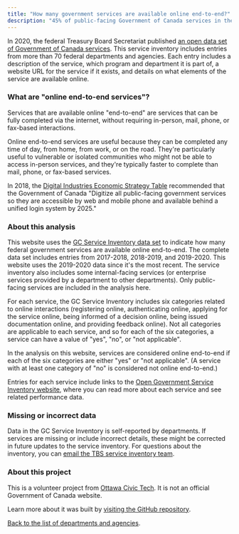 ```yaml
---
title: "How many government services are available online end-to-end?"
description: "45% of public-facing Government of Canada services in the GC Service Inventory are available online from end-to-end. An Ottawa Civic Tech project."
---
```


In 2020, the federal Treasury Board Secretariat published [an open data set of Government of Canada services](https://open.canada.ca/data/en/dataset/3ac0d080-6149-499a-8b06-7ce5f00ec56c). This service inventory includes entries from more than 70 federal departments and agencies. Each entry includes a description of the service, which program and department it is part of, a website URL for the service if it exists, and details on what elements of the service are available online.

### What are "online end-to-end services"?

Services that are available online "end-to-end" are services that can be fully completed via the internet, without requiring in-person, mail, phone, or fax-based interactions. 

Online end-to-end services are useful because they can be completed any time of day, from home, from work, or on the road. They're particularly useful to vulnerable or isolated communities who might not be able to access in-person services, and they're typically faster to complete than mail, phone, or fax-based services.

In 2018, the [Digital Industries Economic Strategy Table](https://www.ic.gc.ca/eic/site/098.nsf/vwapj/ISEDC_Digital_Industries.pdf/$FILE/ISEDC_Digital_Industries.pdf) recommended that the Government of Canada "Digitize all public-facing government services so they are accessible by web and mobile phone and available behind a unified login system by 2025." 

### About this analysis

This website uses the [GC Service Inventory data set](https://open.canada.ca/data/en/dataset/3ac0d080-6149-499a-8b06-7ce5f00ec56c) to indicate how many federal government services are available online end-to-end. The complete data set includes entries from 2017-2018, 2018-2019, and 2019-2020. This website uses the 2019-2020 data since it's the most recent. The service inventory also includes some internal-facing services (or enterprise services provided by a department to other departments). Only public-facing services are included in the analysis here.

For each service, the GC Service Inventory includes six categories related to online interactions (registering online, authenticating online, applying for the service online, being informed of a decision online, being issued documentation online, and providing feedback online). Not all categories are applicable to each service, and so for each of the six categories, a service can have a value of "yes", "no", or "not applicable". 

In the analysis on this website, services are considered online end-to-end if each of the six categories are either "yes" or "not applicable". (A service with at least one category of "no" is considered not online end-to-end.)

Entries for each service include links to the [Open Government Service Inventory website](https://search.open.canada.ca/service/), where you can read more about each service and see related performance data.

### Missing or incorrect data

Data in the GC Service Inventory is self-reported by departments. If services are missing or include incorrect details, these might be corrected in future updates to the service inventory. For questions about the inventory, you can [email the TBS service inventory team](mailto:ServiceDigital-ServicesNumerique@tbs-sct.gc.ca).

### About this project

This is a volunteer project from [Ottawa Civic Tech](https://ottawacivictech.ca/). It is not an official Government of Canada website. 

Learn more about it was built by [visiting the GitHub repository](https://github.com/YOWCT/end-to-end-services).

[Back to the list of departments and agencies](#departments).